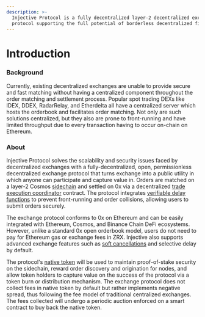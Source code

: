 ```yaml
---
description: >-
  Injective Protocol is a fully decentralized layer-2 decentralized exchange
  protocol supporting the full potential of borderless decentralized finance.
---
```


# Introduction

### Background

Currently, existing decentralized exchanges are unable to provide secure and fast matching without having a centralized component throughout the order matching and settlement process. Popular spot trading DEXs like IDEX, DDEX, RadarRelay, and Etherdelta all have a centralized server which hosts the orderbook and facilitates order matching. Not only are such solutions centralized, but they also are prone to front-running and have limited throughput due to every transaction having to occur on-chain on Ethereum.

### About

Injective Protocol solves the scalability and security issues faced by decentralized exchanges with a fully-decentralized, open, permissionless decentralized exchange protocol that turns exchange into a public utility in which anyone can participate and capture value in. Orders are matched on a layer-2 Cosmos [sidechain](intro.md#sidechain) and settled on 0x via a decentralized [trade execution coordinator](intro.md#trade-execution-coordination) contract. The protocol integrates [verifiable delay functions](intro.md#verifiable-delay-function) to prevent front-running and order collisions, allowing users to submit orders securely.

The exchange protocol conforms to 0x on Ethereum and can be easily integrated with Ethereum, Cosmos, and Binance Chain DeFi ecosystems. However, unlike a standard 0x open orderbook model, users do not need to pay for Ethereum gas or exchange fees in ZRX. Injective also supports advanced exchange features such as [soft cancellations](intro.md#soft-cancel-creation) and selective delay by default.

The protocol's [native token](intro.md#token-economics) will be used to maintain proof-of-stake security on the sidechain, reward order discovery and origination for nodes, and allow token holders to capture value on the success of the protocol via a token burn or distribution mechanism. The exchange protocol does not collect fees in native token by default but rather implements negative spread, thus following the fee model of traditional centralized exchanges. The fees collected will undergo a periodic auction enforced on a smart contract to buy back the native token.
